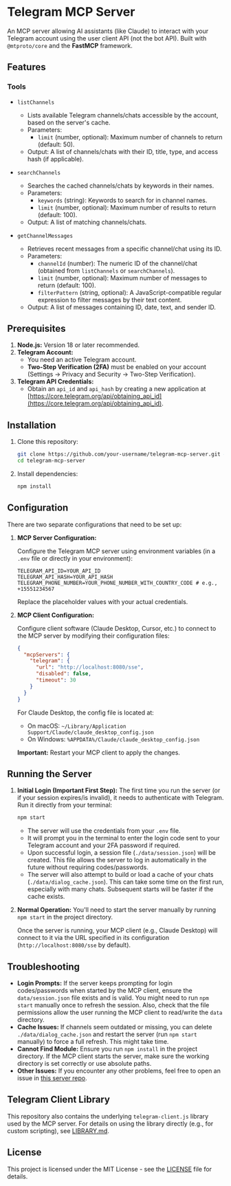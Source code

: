 # Telegram MCP Server

An MCP server allowing AI assistants (like Claude) to interact with your Telegram account using the user client API (not the bot API). Built with `@mtproto/core` and the **FastMCP** framework.

## Features

### Tools

- `listChannels`

  - Lists available Telegram channels/chats accessible by the account, based on the server's cache.
  - Parameters:
    - `limit` (number, optional): Maximum number of channels to return (default: 50).
  - Output: A list of channels/chats with their ID, title, type, and access hash (if applicable).

- `searchChannels`

  - Searches the cached channels/chats by keywords in their names.
  - Parameters:
    - `keywords` (string): Keywords to search for in channel names.
    - `limit` (number, optional): Maximum number of results to return (default: 100).
  - Output: A list of matching channels/chats.

- `getChannelMessages`
  - Retrieves recent messages from a specific channel/chat using its ID.
  - Parameters:
    - `channelId` (number): The numeric ID of the channel/chat (obtained from `listChannels` or `searchChannels`).
    - `limit` (number, optional): Maximum number of messages to return (default: 100).
    - `filterPattern` (string, optional): A JavaScript-compatible regular expression to filter messages by their text content.
  - Output: A list of messages containing ID, date, text, and sender ID.

## Prerequisites

1.  **Node.js:** Version 18 or later recommended.
2.  **Telegram Account:**
    - You need an active Telegram account.
    - **Two-Step Verification (2FA)** must be enabled on your account (Settings → Privacy and Security → Two-Step Verification).
3.  **Telegram API Credentials:**
    - Obtain an `api_id` and `api_hash` by creating a new application at [https://core.telegram.org/api/obtaining_api_id](https://core.telegram.org/api/obtaining_api_id).

## Installation

1.  Clone this repository:
    ```bash
    git clone https://github.com/your-username/telegram-mcp-server.git # Replace with your repo URL
    cd telegram-mcp-server
    ```
2.  Install dependencies:
    ```bash
    npm install
    ```

## Configuration

There are two separate configurations that need to be set up:

1. **MCP Server Configuration:**

   Configure the Telegram MCP server using environment variables (in a `.env` file or directly in your environment):

   ```dotenv
   TELEGRAM_API_ID=YOUR_API_ID
   TELEGRAM_API_HASH=YOUR_API_HASH
   TELEGRAM_PHONE_NUMBER=YOUR_PHONE_NUMBER_WITH_COUNTRY_CODE # e.g., +15551234567
   ```

   Replace the placeholder values with your actual credentials.

2. **MCP Client Configuration:**

   Configure client software (Claude Desktop, Cursor, etc.) to connect to the MCP server by modifying their configuration files:

   ```json
   {
     "mcpServers": {
       "telegram": {
         "url": "http://localhost:8080/sse",
         "disabled": false,
         "timeout": 30
       }
     }
   }
   ```

   For Claude Desktop, the config file is located at:

   - On macOS: `~/Library/Application Support/Claude/claude_desktop_config.json`
   - On Windows: `%APPDATA%/Claude/claude_desktop_config.json`

   **Important:** Restart your MCP client to apply the changes.

## Running the Server

1.  **Initial Login (Important First Step):**
    The first time you run the server (or if your session expires/is invalid), it needs to authenticate with Telegram. Run it directly from your terminal:

    ```bash
    npm start
    ```

    - The server will use the credentials from your `.env` file.
    - It will prompt you in the terminal to enter the login code sent to your Telegram account and your 2FA password if required.
    - Upon successful login, a session file (`./data/session.json`) will be created. This file allows the server to log in automatically in the future without requiring codes/passwords.
    - The server will also attempt to build or load a cache of your chats (`./data/dialog_cache.json`). This can take some time on the first run, especially with many chats. Subsequent starts will be faster if the cache exists.

2.  **Normal Operation:**
    You'll need to start the server manually by running `npm start` in the project directory.

    Once the server is running, your MCP client (e.g., Claude Desktop) will connect to it via the URL specified in its configuration (`http://localhost:8080/sse` by default).

## Troubleshooting

- **Login Prompts:** If the server keeps prompting for login codes/passwords when started by the MCP client, ensure the `data/session.json` file exists and is valid. You might need to run `npm start` manually once to refresh the session. Also, check that the file permissions allow the user running the MCP client to read/write the `data` directory.
- **Cache Issues:** If channels seem outdated or missing, you can delete `./data/dialog_cache.json` and restart the server (run `npm start` manually) to force a full refresh. This might take time.
- **Cannot Find Module:** Ensure you run `npm install` in the project directory. If the MCP client starts the server, make sure the working directory is set correctly or use absolute paths.
- **Other Issues:** If you encounter any other problems, feel free to open an issue in [this server repo](https://github.com/kfastov/telegram-mcp-server).

## Telegram Client Library

This repository also contains the underlying `telegram-client.js` library used by the MCP server. For details on using the library directly (e.g., for custom scripting), see [LIBRARY.md](LIBRARY.md).

## License

This project is licensed under the MIT License - see the [LICENSE](LICENSE) file for details.
